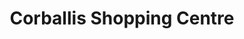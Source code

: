 ---
title: "Corballis Shopping Centre"
url: /ratoath/corballis-shopping-centre/
shop: Einkaufszentrum
---
